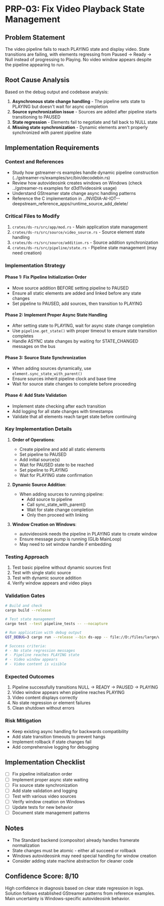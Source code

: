 # PRP-03: Fix Video Playback State Management

## Problem Statement
The video pipeline fails to reach PLAYING state and display video. State transitions are failing, with elements regressing from Paused → Ready → Null instead of progressing to Playing. No video window appears despite the pipeline appearing to run.

## Root Cause Analysis
Based on the debug output and codebase analysis:

1. **Asynchronous state change handling** - The pipeline sets state to PLAYING but doesn't wait for async completion
2. **Source synchronization issue** - Sources are added after pipeline starts transitioning to PAUSED
3. **State regression** - Elements fail to negotiate and fall back to NULL state
4. **Missing state synchronization** - Dynamic elements aren't properly synchronized with parent pipeline state

## Implementation Requirements

### Context and References
- Study how gstreamer-rs examples handle dynamic pipeline construction (../gstreamer-rs/examples/src/bin/decodebin.rs)
- Review how autovideosink creates windows on Windows (check ../gstreamer-rs examples for d3d11videosink usage)
- Understand GStreamer state change async handling patterns
- Reference the C implementation in ../NVIDIA-AI-IOT--deepstream_reference_apps/runtime_source_add_delete/

### Critical Files to Modify
1. `crates/ds-rs/src/app/mod.rs` - Main application state management
2. `crates/ds-rs/src/source/video_source.rs` - Source element state handling
3. `crates/ds-rs/src/source/addition.rs` - Source addition synchronization
4. `crates/ds-rs/src/pipeline/state.rs` - Pipeline state management (may need creation)

### Implementation Strategy

#### Phase 1: Fix Pipeline Initialization Order
- Move source addition BEFORE setting pipeline to PAUSED
- Ensure all static elements are added and linked before any state changes
- Set pipeline to PAUSED, add sources, then transition to PLAYING

#### Phase 2: Implement Proper Async State Handling
- After setting state to PLAYING, wait for async state change completion
- Use `pipeline.get_state()` with proper timeout to ensure state transition completes
- Handle ASYNC state changes by waiting for STATE_CHANGED messages on the bus

#### Phase 3: Source State Synchronization
- When adding sources dynamically, use `element.sync_state_with_parent()`
- Ensure sources inherit pipeline clock and base time
- Wait for source state changes to complete before proceeding

#### Phase 4: Add State Validation
- Implement state checking after each transition
- Add logging for all state changes with timestamps
- Validate that all elements reach target state before continuing

### Key Implementation Details

1. **Order of Operations**:
   - Create pipeline and add all static elements
   - Set pipeline to PAUSED
   - Add initial source(s) 
   - Wait for PAUSED state to be reached
   - Set pipeline to PLAYING
   - Wait for PLAYING state confirmation

2. **Dynamic Source Addition**:
   - When adding sources to running pipeline:
     - Add source to pipeline
     - Call sync_state_with_parent()
     - Wait for state change completion
     - Only then proceed with linking

3. **Window Creation on Windows**:
   - autovideosink needs the pipeline in PLAYING state to create window
   - Ensure message pump is running (GLib MainLoop)
   - May need to set window handle if embedding

### Testing Approach

1. Test basic pipeline without dynamic sources first
2. Test with single static source
3. Test with dynamic source addition
4. Verify window appears and video plays

### Validation Gates

```bash
# Build and check
cargo build --release

# Test state management
cargo test --test pipeline_tests -- --nocapture

# Run application with debug output
GST_DEBUG=3 cargo run --release --bin ds-app -- file://D:/files/large/wows-sm.1.mp4

# Success criteria:
# - No state regression messages
# - Pipeline reaches PLAYING state
# - Video window appears
# - Video content is visible
```

### Expected Outcomes

1. Pipeline successfully transitions NULL → READY → PAUSED → PLAYING
2. Video window appears when pipeline reaches PLAYING
3. Video content displays correctly
4. No state regression or element failures
5. Clean shutdown without errors

### Risk Mitigation

- Keep existing async handling for backwards compatibility
- Add state transition timeouts to prevent hangs  
- Implement rollback if state changes fail
- Add comprehensive logging for debugging

## Implementation Checklist

- [ ] Fix pipeline initialization order
- [ ] Implement proper async state waiting
- [ ] Fix source state synchronization
- [ ] Add state validation and logging
- [ ] Test with various video sources
- [ ] Verify window creation on Windows
- [ ] Update tests for new behavior
- [ ] Document state management patterns

## Notes

- The Standard backend (compositor) already handles framerate normalization
- State changes must be atomic - either all succeed or rollback
- Windows autovideosink may need special handling for window creation
- Consider adding state machine abstraction for cleaner code

## Confidence Score: 8/10

High confidence in diagnosis based on clear state regression in logs. Solution follows established GStreamer patterns from reference examples. Main uncertainty is Windows-specific autovideosink behavior.
